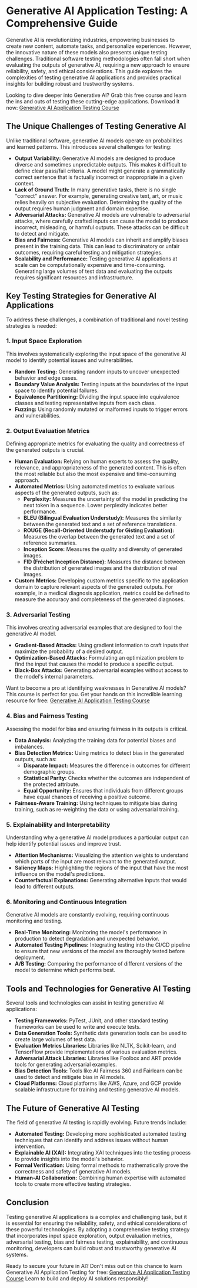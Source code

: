 # Generative AI Application Testing: A Comprehensive Guide

Generative AI is revolutionizing industries, empowering businesses to create new content, automate tasks, and personalize experiences. However, the innovative nature of these models also presents unique testing challenges. Traditional software testing methodologies often fall short when evaluating the outputs of generative AI, requiring a new approach to ensure reliability, safety, and ethical considerations. This guide explores the complexities of testing generative AI applications and provides practical insights for building robust and trustworthy systems.

Looking to dive deeper into Generative AI? Grab this free course and learn the ins and outs of testing these cutting-edge applications. Download it now: [Generative AI Application Testing Course](https://udemywork.com/generative-ai-application-testing)

## The Unique Challenges of Testing Generative AI

Unlike traditional software, generative AI models operate on probabilities and learned patterns. This introduces several challenges for testing:

*   **Output Variability:** Generative AI models are designed to produce diverse and sometimes unpredictable outputs. This makes it difficult to define clear pass/fail criteria. A model might generate a grammatically correct sentence that is factually incorrect or inappropriate in a given context.
*   **Lack of Ground Truth:** In many generative tasks, there is no single "correct" answer. For example, generating creative text, art, or music relies heavily on subjective evaluation. Determining the quality of the output requires human judgment and domain expertise.
*   **Adversarial Attacks:** Generative AI models are vulnerable to adversarial attacks, where carefully crafted inputs can cause the model to produce incorrect, misleading, or harmful outputs. These attacks can be difficult to detect and mitigate.
*   **Bias and Fairness:** Generative AI models can inherit and amplify biases present in the training data. This can lead to discriminatory or unfair outcomes, requiring careful testing and mitigation strategies.
*   **Scalability and Performance:** Testing generative AI applications at scale can be computationally expensive and time-consuming. Generating large volumes of test data and evaluating the outputs requires significant resources and infrastructure.

## Key Testing Strategies for Generative AI Applications

To address these challenges, a combination of traditional and novel testing strategies is needed:

### 1. Input Space Exploration

This involves systematically exploring the input space of the generative AI model to identify potential issues and vulnerabilities.

*   **Random Testing:** Generating random inputs to uncover unexpected behavior and edge cases.
*   **Boundary Value Analysis:** Testing inputs at the boundaries of the input space to identify potential failures.
*   **Equivalence Partitioning:** Dividing the input space into equivalence classes and testing representative inputs from each class.
*   **Fuzzing:** Using randomly mutated or malformed inputs to trigger errors and vulnerabilities.

### 2. Output Evaluation Metrics

Defining appropriate metrics for evaluating the quality and correctness of the generated outputs is crucial.

*   **Human Evaluation:** Relying on human experts to assess the quality, relevance, and appropriateness of the generated content. This is often the most reliable but also the most expensive and time-consuming approach.
*   **Automated Metrics:** Using automated metrics to evaluate various aspects of the generated outputs, such as:
    *   **Perplexity:** Measures the uncertainty of the model in predicting the next token in a sequence. Lower perplexity indicates better performance.
    *   **BLEU (Bilingual Evaluation Understudy):** Measures the similarity between the generated text and a set of reference translations.
    *   **ROUGE (Recall-Oriented Understudy for Gisting Evaluation):** Measures the overlap between the generated text and a set of reference summaries.
    *   **Inception Score:** Measures the quality and diversity of generated images.
    *   **FID (Fréchet Inception Distance):** Measures the distance between the distribution of generated images and the distribution of real images.
*   **Custom Metrics:** Developing custom metrics specific to the application domain to capture relevant aspects of the generated outputs. For example, in a medical diagnosis application, metrics could be defined to measure the accuracy and completeness of the generated diagnoses.

### 3. Adversarial Testing

This involves creating adversarial examples that are designed to fool the generative AI model.

*   **Gradient-Based Attacks:** Using gradient information to craft inputs that maximize the probability of a desired output.
*   **Optimization-Based Attacks:** Formulating an optimization problem to find the input that causes the model to produce a specific output.
*   **Black-Box Attacks:** Generating adversarial examples without access to the model's internal parameters.

Want to become a pro at identifying weaknesses in Generative AI models? This course is perfect for you.  Get your hands on this incredible learning resource for free: [Generative AI Application Testing Course](https://udemywork.com/generative-ai-application-testing)

### 4. Bias and Fairness Testing

Assessing the model for bias and ensuring fairness in its outputs is critical.

*   **Data Analysis:** Analyzing the training data for potential biases and imbalances.
*   **Bias Detection Metrics:** Using metrics to detect bias in the generated outputs, such as:
    *   **Disparate Impact:** Measures the difference in outcomes for different demographic groups.
    *   **Statistical Parity:** Checks whether the outcomes are independent of the protected attribute.
    *   **Equal Opportunity:** Ensures that individuals from different groups have equal chances of receiving a positive outcome.
*   **Fairness-Aware Training:** Using techniques to mitigate bias during training, such as re-weighting the data or using adversarial training.

### 5. Explainability and Interpretability

Understanding why a generative AI model produces a particular output can help identify potential issues and improve trust.

*   **Attention Mechanisms:** Visualizing the attention weights to understand which parts of the input are most relevant to the generated output.
*   **Saliency Maps:** Highlighting the regions of the input that have the most influence on the model's predictions.
*   **Counterfactual Explanations:** Generating alternative inputs that would lead to different outputs.

### 6. Monitoring and Continuous Integration

Generative AI models are constantly evolving, requiring continuous monitoring and testing.

*   **Real-Time Monitoring:** Monitoring the model's performance in production to detect degradation and unexpected behavior.
*   **Automated Testing Pipelines:** Integrating testing into the CI/CD pipeline to ensure that new versions of the model are thoroughly tested before deployment.
*   **A/B Testing:** Comparing the performance of different versions of the model to determine which performs best.

## Tools and Technologies for Generative AI Testing

Several tools and technologies can assist in testing generative AI applications:

*   **Testing Frameworks:** PyTest, JUnit, and other standard testing frameworks can be used to write and execute tests.
*   **Data Generation Tools:** Synthetic data generation tools can be used to create large volumes of test data.
*   **Evaluation Metrics Libraries:** Libraries like NLTK, Scikit-learn, and TensorFlow provide implementations of various evaluation metrics.
*   **Adversarial Attack Libraries:** Libraries like Foolbox and ART provide tools for generating adversarial examples.
*   **Bias Detection Tools:** Tools like AI Fairness 360 and Fairlearn can be used to detect and mitigate bias in AI models.
*   **Cloud Platforms:** Cloud platforms like AWS, Azure, and GCP provide scalable infrastructure for training and testing generative AI models.

## The Future of Generative AI Testing

The field of generative AI testing is rapidly evolving. Future trends include:

*   **Automated Testing:** Developing more sophisticated automated testing techniques that can identify and address issues without human intervention.
*   **Explainable AI (XAI):** Integrating XAI techniques into the testing process to provide insights into the model's behavior.
*   **Formal Verification:** Using formal methods to mathematically prove the correctness and safety of generative AI models.
*   **Human-AI Collaboration:** Combining human expertise with automated tools to create more effective testing strategies.

## Conclusion

Testing generative AI applications is a complex and challenging task, but it is essential for ensuring the reliability, safety, and ethical considerations of these powerful technologies. By adopting a comprehensive testing strategy that incorporates input space exploration, output evaluation metrics, adversarial testing, bias and fairness testing, explainability, and continuous monitoring, developers can build robust and trustworthy generative AI systems.

Ready to secure your future in AI? Don't miss out on this chance to learn Generative AI Application Testing for free: [Generative AI Application Testing Course](https://udemywork.com/generative-ai-application-testing) Learn to build and deploy AI solutions responsibly!
